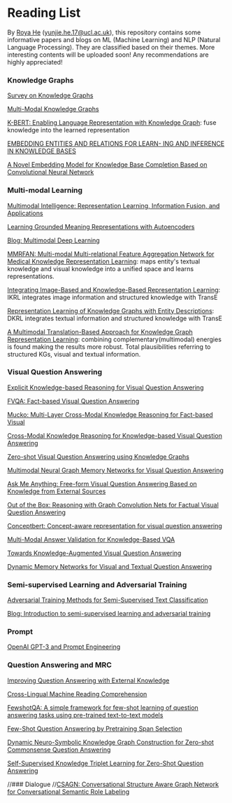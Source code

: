 # Reading List
By [Roya He](https://royahe.github.io) (yunjie.he.17@ucl.ac.uk), this repository contains some informative papers and blogs on ML (Machine Learning) and NLP (Natural Language Processing). They are classified based on their themes. More interesting contents will be uploaded soon! Any recommendations are highly appreciated! 

### Knowledge Graphs
[Survey on Knowledge Graphs](https://github.com/RoyaHe/Reading-List/blob/main/file/Knowledge%20Graph.pdf)

[Multi-Modal Knowledge Graphs](https://arxiv.org/abs/1903.05485)

[K-BERT: Enabling Language Representation with Knowledge Graph](https://arxiv.org/pdf/1909.07606.pdf): fuse knowledge into the learned representation

[EMBEDDING ENTITIES AND RELATIONS FOR LEARN- ING AND INFERENCE IN KNOWLEDGE BASES](https://arxiv.org/pdf/1412.6575.pdf)

[A Novel Embedding Model for Knowledge Base Completion Based on Convolutional Neural Network](https://aclanthology.org/N18-2053.pdf)


### Multi-modal Learning
[Multimodal Intelligence: Representation Learning, Information Fusion, and Applications](https://arxiv.org/abs/1911.03977)

[Learning Grounded Meaning Representations with Autoencoders](https://aclanthology.org/P14-1068/)

[Blog: Multimodal Deep Learning](https://towardsdatascience.com/multimodal-deep-learning-ce7d1d994f4)

[MMRFAN: Multi-modal Multi-relational Feature Aggregation Network for Medical Knowledge Representation Learning](https://dl.acm.org/doi/abs/10.1145/3394171.3413736): maps entity's textual knowledge and visual knowledge into a unified space and learns representations.

[Integrating Image-Based and Knowledge-Based Representation Learning](https://ieeexplore.ieee.org/stamp/stamp.jsp?tp=&arnumber=8689107): IKRL integrates image information and structured knowledge with TransE

[Representation Learning of Knowledge Graphs with Entity Descriptions](https://dl.acm.org/doi/10.5555/3016100.3016273): DKRL integrates textual information and structured knowledge with TransE

[A Multimodal Translation-Based Approach for Knowledge Graph Representation Learning](https://aclanthology.org/S18-2027/): combining complementary(multimodal) energies is found making the results more robust. Total plausibilities referring to structured KGs, visual and textual information.


### Visual Question Answering
[Explicit Knowledge-based Reasoning for Visual Question Answering](https://www.ijcai.org/proceedings/2017/0179.pdf)

[FVQA: Fact-based Visual Question Answering](https://arxiv.org/pdf/1606.05433.pdf)

[Mucko: Multi-Layer Cross-Modal Knowledge Reasoning for Fact-based Visual](https://arxiv.org/pdf/2006.09073.pdf)

[Cross-Modal Knowledge Reasoning for Knowledge-based Visual Question Answering](https://arxiv.org/abs/2009.00145)

[Zero-shot Visual Question Answering using Knowledge Graphs](https://arxiv.org/pdf/2107.05348.pdfc)

[Multimodal Neural Graph Memory Networks for Visual Question Answering](https://aclanthology.org/2020.acl-main.643.pdf)

[Ask Me Anything: Free-form Visual Question Answering Based on Knowledge from External Sources](https://arxiv.org/pdf/1511.06973.pdf)

[Out of the Box: Reasoning with Graph Convolution Nets for Factual Visual Question Answering](https://arxiv.org/abs/1811.00538)

[Conceptbert: Concept-aware representation for visual question answering](https://aclanthology.org/2020.findings-emnlp.44/)

[Multi-Modal Answer Validation for Knowledge-Based VQA](https://arxiv.org/abs/2103.12248)

[Towards Knowledge-Augmented Visual Question Answering](https://aclanthology.org/2020.coling-main.169/)

[Dynamic Memory Networks for Visual and Textual Question Answering](http://proceedings.mlr.press/v48/xiong16.pdf)



### Semi-supervised Learning and Adversarial Training
[Adversarial Training Methods for Semi-Supervised Text Classification](https://arxiv.org/abs/1605.07725)

[Blog: Introduction to semi-supervised learning and adversarial training](https://medium.com/inside-machine-learning/placeholder-3557ebb3d470)



### Prompt
[OpenAI GPT-3 and Prompt Engineering](https://medium.com/swlh/openai-gpt-3-and-prompt-engineering-dcdc2c5fcd29)


### Question Answering and MRC
[Improving Question Answering with External Knowledge](https://aclanthology.org/D19-5804.pdf)

[Cross-Lingual Machine Reading Comprehension](https://aclanthology.org/D19-1169.pdf)

[FewshotQA: A simple framework for few-shot learning of question answering tasks using pre-trained text-to-text models](https://arxiv.org/abs/2109.01951)

[Few-Shot Question Answering by Pretraining Span Selection](https://aclanthology.org/2021.acl-long.239.pdf)

[Dynamic Neuro-Symbolic Knowledge Graph Construction for Zero-shot Commonsense Question Answering](https://arxiv.org/abs/1911.03876)

[Self-Supervised Knowledge Triplet Learning for Zero-Shot Question Answering](https://aclanthology.org/2020.emnlp-main.11/)


//### Dialogue
//[CSAGN: Conversational Structure Aware Graph Network for Conversational Semantic Role Labeling](https://arxiv.org/abs/2109.11541)




